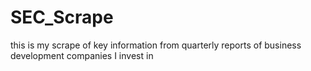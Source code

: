 # SEC_Scrape
this is my scrape of key information from quarterly reports of business development companies I invest in
